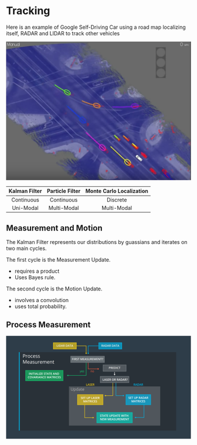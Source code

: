 # Tracking

Here is an example of Google Self-Driving Car using a road map localizing itself, RADAR and LIDAR to track other vehicles

![alt test][image1]


| Kalman Filter| Particle Filter | Monte Carlo Localization |
|:-------:|:---:|:-------:|
| Continuous | Continuous | Discrete |
| Uni-Modal | Multi-Modal | Multi-Modal |

## Measurement and Motion

The Kalman Filter represents our distributions by guassians and iterates on two main cycles.

The first cycle is the Measurement Update.
* requires a product
* Uses Bayes rule.

The second cycle is the Motion Update.
* involves a convolution
* uses total probability.

## Process Measurement
![alt test][image3]


[//]: # (Image References)

[image1]: ./pic/track.png
[image2]: ./pic/LIDAR_visual.png
[image3]: ./pic/ProcessMeasurement.png
[image4]: ./pic/properties.png
